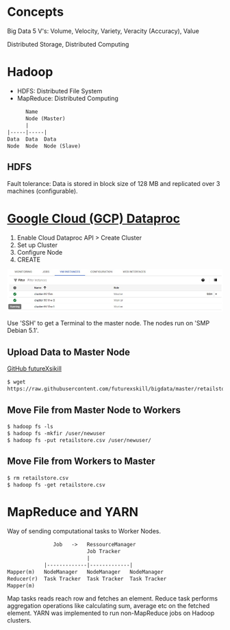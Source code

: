 # Concepts

Big Data 5 V's: Volume, Velocity, Variety, Veracity (Accuracy), Value  

Distributed Storage, Distributed Computing

# Hadoop

* HDFS: Distributed File System
* MapReduce: Distributed Computing
<a/>

          Name 
          Node (Master)
          |
    |-----|-----|
    Data  Data  Data
    Node  Node  Node (Slave)

## HDFS

Fault tolerance: Data is stored in block size of 128 MB and replicated over 3 machines (configurable).

# [Google Cloud (GCP) Dataproc](https://cloud.google.com/dataproc)

1) Enable Cloud Dataproc API > Create Cluster
2) Set up Cluster
3) Configure Node
4) CREATE
<a/>

![GCP Cluster](../img/gcp_cluster.jpg)

Use 'SSH' to get a Terminal to the master node. The nodes run on 'SMP Debian 5.1'.
  
## Upload Data to Master Node
  
[GitHub futureXsikill](https://github.com/futurexskill/bigdata)
  
    $ wget https://raw.githubusercontent.com/futurexskill/bigdata/master/retailstore.csv
  
## Move File from Master Node to Workers
  
    $ hadoop fs -ls
    $ hadoop fs -mkfir /user/newuser
    $ hadoop fs -put retailstore.csv /user/newuser/

## Move File from Workers to Master
  
    $ rm retailstore.csv
    $ hadoop fs -get retailstore.csv

# MapReduce and YARN
  
Way of sending computational tasks to Worker Nodes.  

                   Job   ->   RessourceManager
                              Job Tracker
                              |
                |-------------|-------------|
    Mapper(m)   NodeManager   NodeManager   NodeManager
    Reducer(r)  Task Tracker  Task Tracker  Task Tracker
    Mapper(m)

Map tasks reads reach row and fetches an element. Reduce task performs aggregation operations like calculating sum, average etc on the fetched element. YARN was implemented to run non-MapReduce jobs on Hadoop clusters.  
